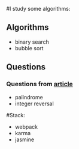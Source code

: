 #I study some algorithms:
## Algorithms
+ binary search
+ bubble sort

## Questions
### Questions from [article](https://medium.com/siliconwat/algorithms-in-javascript-b0bed68f4038)
+ palindrome
+ integer reversal

#Stack:
+ webpack
+ karma
+ jasmine
